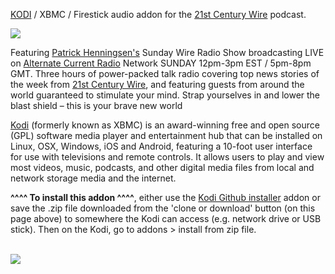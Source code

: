 <a href="kodi.tv">KODI<a> / XBMC / Firestick audio addon for the <a href="http://21stcenturywire.com">21st Century Wire</a> podcast.<br>

<img src="https://is5-ssl.mzstatic.com/image/thumb/Podcasts123/v4/1e/e8/98/1ee8985e-79d0-e18d-5861-0f31af7b2645/mza_5893922736843150334.jpg/600x600bb.jpg"><br>

Featuring <a href="https://www.patrickhenningsen.com/">Patrick Henningsen's</a> Sunday Wire Radio Show broadcasting LIVE on <a href="https://www.alternatecurrentradio.com/">Alternate Current Radio</a> Network SUNDAY 12pm-3pm EST / 5pm-8pm GMT. Three hours of power-packed talk radio covering top news stories of the week from <a href="http://21stcenturywire.com">21st Century Wire</a>, and featuring guests from around the world guaranteed to stimulate your mind. Strap yourselves in and lower the blast shield – this is your brave new world<br>

<a href="www.kodi.tv">Kodi</a> (formerly known as XBMC) is an award-winning free and open source (GPL) software media player and entertainment hub that can be installed on Linux, OSX, Windows, iOS and Android, featuring a 10-foot user interface for use with televisions and remote controls. It allows users to play and view most videos, music, podcasts, and other digital media files from local and network storage media and the internet.<br>

<b>^^^^ To install this addon ^^^^</b>, either use the <a href="https://www.tvaddons.co/github-browser-kodi/">Kodi Github installer</a> addon or save the .zip file downloaded from the 'clone or download' button (on this page above) to somewhere the Kodi can access (e.g. network drive or USB stick). Then on the Kodi, go to addons > install from zip file.<br>

<br><a href="http://www.kodi.tv"><img src="https://kodi.tv/sites/default/files/page/field_image/about--devices.jpg">
